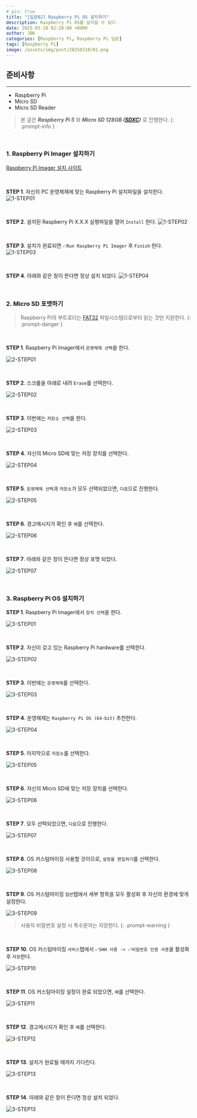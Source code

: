 ```yaml
---
# pin: true
title: "[입문02] Raspberry Pi OS 설치하기"
description: Raspberry Pi OS를 설치할 수 있다.
date: 2025-03-10 02:20:00 +0900
author: JBK
categories: [Raspberry Pi, Raspberry Pi 입문]
tags: [Raspberry Pi]
image: /assets/img/post/20250310/01.png
---
```


## **준비사항**
---
- Raspberry Pi
- Micro SD
- Micro SD Reader

> 본 글은 ***Raspberry Pi 5*** 와 ***Micro SD 128GB ([SDXC][1])*** 로 진행한다.
{: .prompt-info }

<!-- Reference -->
[1]: https://en.wikipedia.org/wiki/SD_card#SDXC


<br>


### **1. Raspberry Pi Imager 설치하기**

[Raspberry Pi Imager 설치 사이트][2]

<!-- Reference -->
[2]: https://www.raspberrypi.com/software

<br>

**STEP 1**. 자신의 PC 운영체제에 맞는 Raspberry Pi 설치파일을 설치한다.
![1-STEP01](/assets/img/post/20250310/02.png)

<br>

**STEP 2**. 설치된 Raspberry Pi X.X.X 실행파일을 열어 `Install` 한다.
![1-STEP02](/assets/img/post/20250310/03.png)

<br>

**STEP 3**. 설치가 완료되면 `✅Run Raspberry Pi Imager` 후 `Finish` 한다.
![1-STEP03](/assets/img/post/20250310/04.png)

<br>

**STEP 4**. 아래와 같은 창이 뜬다면 정상 설치 되었다.
![1-STEP04](/assets/img/post/20250310/05.png)



<br>



### **2. Micro SD 포맷하기**

> Raspberry Pi의 부트로더는 [FAT32][3] 파일시스템으로부터 읽는 것만 지원한다.
{: .prompt-danger }

<!-- Reference -->
[3]: https://en.wikipedia.org/wiki/File_Allocation_Table#FAT32

<br>

**STEP 1**. Raspberry Pi Imager에서 `운영체제 선택`을 한다.

![2-STEP01](/assets/img/post/20250310/06.png)

<br>

**STEP 2**. 스크롤을 아래로 내려 `Erase`를 선택한다.

![2-STEP02](/assets/img/post/20250310/07.png)

<br>

**STEP 3**. 이번에는 `저장소 선택`을 한다.

![2-STEP03](/assets/img/post/20250310/08.png)

<br>

**STEP 4**. 자신의 Micro SD에 맞는 저장 장치를 선택한다.

![2-STEP04](/assets/img/post/20250310/09.png)

<br>

**STEP 5**. `운영체제 선택`과 `저장소`가 모두 선택되었으면, `다음`으로 진행한다.

![2-STEP05](/assets/img/post/20250310/10.png)

<br>

**STEP 6**. 경고메시지가 확인 후 `예`를 선택한다.

![2-STEP06](/assets/img/post/20250310/11.png)

<br>

**STEP 7**. 아래와 같은 창이 뜬다면 정상 포맷 되었다.

![2-STEP07](/assets/img/post/20250310/12.png)


<br>


### **3. Raspberry Pi OS 설치하기**

**STEP 1**. Raspberry Pi Imager에서 `장치 선택`을 한다.

![3-STEP01](/assets/img/post/20250310/13.png)

<br>

**STEP 2**. 자신이 갖고 있는 Raspberry Pi hardware를 선택한다.

![3-STEP02](/assets/img/post/20250310/14.png)

<br>

**STEP 3**. 이번에는 `운영체제`를 선택한다.

![3-STEP03](/assets/img/post/20250310/15.png)

<br>

**STEP 4**. 운영체제는 `Raspberry Pi OS (64-bit)` 추천한다.

![3-STEP04](/assets/img/post/20250310/16.png)

<br>

**STEP 5**. 마지막으로 `저장소`를 선택한다.

![3-STEP05](/assets/img/post/20250310/17.png)

<br>

**STEP 6**. 자신의 Micro SD에 맞는 저장 장치를 선택한다.

![3-STEP06](/assets/img/post/20250310/18.png)

<br>

**STEP 7**. 모두 선택되었으면, `다음`으로 진행한다.

![3-STEP07](/assets/img/post/20250310/19.png)

<br>

**STEP 8**. OS 커스텀마이징 사용할 것이므로, `설정을 편집하기`를 선택한다.

![3-STEP08](/assets/img/post/20250310/20.png)

<br>

**STEP 9**. OS 커스텀마이징 `일반`탭에서 세부 항목을 모두 활성화 후 자신의 환경에 맞게 설정한다.

![3-STEP09](/assets/img/post/20250310/21.png)

> 사용자 비밀번호 설정 시 특수문자는 지양한다.
{: .prompt-warning }

<br>

**STEP 10**. OS 커스텀마이징 `서비스`탭에서 `✅SHH 사용 -> ✅비밀번호 인증 사용`을 활성화 후 `저장`한다.

![3-STEP10](/assets/img/post/20250310/22.png)

<br>

**STEP 11**. OS 커스텀마이징 설정이 완료 되었으면, `예`를 선택한다.

![3-STEP11](/assets/img/post/20250310/23.png)

<br>

**STEP 12**. 경고메시지가 확인 후 `예`를 선택한다.

![3-STEP12](/assets/img/post/20250310/24.png)

<br>

**STEP 13**. 설치가 완료될 때까지 기다린다.

![3-STEP13](/assets/img/post/20250310/25.png)

<br>

**STEP 14**. 아래와 같은 창이 뜬다면 정상 설치 되었다.

![3-STEP13](/assets/img/post/20250310/26.png)
